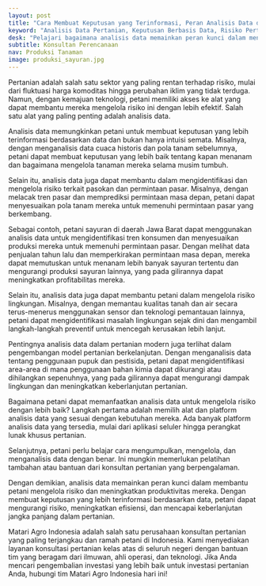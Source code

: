 ```yaml
---
layout: post
title: "Cara Membuat Keputusan yang Terinformasi, Peran Analisis Data dalam Mengelola Risiko Pertanian"
keyword: "Analisis Data Pertanian, Keputusan Berbasis Data, Risiko Pertanian, Konsultan Pertanian, Pertanian Modern, Produktivitas Pertanian, Efisiensi Pertanian, Indonesia"
desk: "Pelajari bagaimana analisis data memainkan peran kunci dalam mengelola risiko pertanian di Indonesia"
subtitle: Konsultan Perencanaan
nav: Produksi Tanaman
image: produksi_sayuran.jpg
---
```



Pertanian adalah salah satu sektor yang paling rentan terhadap risiko, mulai dari fluktuasi harga komoditas hingga perubahan iklim yang tidak terduga. Namun, dengan kemajuan teknologi, petani memiliki akses ke alat yang dapat membantu mereka mengelola risiko ini dengan lebih efektif. Salah satu alat yang paling penting adalah analisis data.

Analisis data memungkinkan petani untuk membuat keputusan yang lebih terinformasi berdasarkan data dan bukan hanya intuisi semata. Misalnya, dengan menganalisis data cuaca historis dan pola tanam sebelumnya, petani dapat membuat keputusan yang lebih baik tentang kapan menanam dan bagaimana mengelola tanaman mereka selama musim tumbuh.

Selain itu, analisis data juga dapat membantu dalam mengidentifikasi dan mengelola risiko terkait pasokan dan permintaan pasar. Misalnya, dengan melacak tren pasar dan memprediksi permintaan masa depan, petani dapat menyesuaikan pola tanam mereka untuk memenuhi permintaan pasar yang berkembang.

Sebagai contoh, petani sayuran di daerah Jawa Barat dapat menggunakan analisis data untuk mengidentifikasi tren konsumen dan menyesuaikan produksi mereka untuk memenuhi permintaan pasar. Dengan melihat data penjualan tahun lalu dan memperkirakan permintaan masa depan, mereka dapat memutuskan untuk menanam lebih banyak sayuran tertentu dan mengurangi produksi sayuran lainnya, yang pada gilirannya dapat meningkatkan profitabilitas mereka.

Selain itu, analisis data juga dapat membantu petani dalam mengelola risiko lingkungan. Misalnya, dengan memantau kualitas tanah dan air secara terus-menerus menggunakan sensor dan teknologi pemantauan lainnya, petani dapat mengidentifikasi masalah lingkungan sejak dini dan mengambil langkah-langkah preventif untuk mencegah kerusakan lebih lanjut.

Pentingnya analisis data dalam pertanian modern juga terlihat dalam pengembangan model pertanian berkelanjutan. Dengan menganalisis data tentang penggunaan pupuk dan pestisida, petani dapat mengidentifikasi area-area di mana penggunaan bahan kimia dapat dikurangi atau dihilangkan sepenuhnya, yang pada gilirannya dapat mengurangi dampak lingkungan dan meningkatkan keberlanjutan pertanian.

Bagaimana petani dapat memanfaatkan analisis data untuk mengelola risiko dengan lebih baik? Langkah pertama adalah memilih alat dan platform analisis data yang sesuai dengan kebutuhan mereka. Ada banyak platform analisis data yang tersedia, mulai dari aplikasi seluler hingga perangkat lunak khusus pertanian.

Selanjutnya, petani perlu belajar cara mengumpulkan, mengelola, dan menganalisis data dengan benar. Ini mungkin memerlukan pelatihan tambahan atau bantuan dari konsultan pertanian yang berpengalaman.

Dengan demikian, analisis data memainkan peran kunci dalam membantu petani mengelola risiko dan meningkatkan produktivitas mereka. Dengan membuat keputusan yang lebih terinformasi berdasarkan data, petani dapat mengurangi risiko, meningkatkan efisiensi, dan mencapai keberlanjutan jangka panjang dalam pertanian.

Matari Agro Indonesia adalah salah satu perusahaan konsultan pertanian yang paling terjangkau dan ramah petani di Indonesia. Kami menyediakan layanan konsultasi pertanian kelas atas di seluruh negeri dengan bantuan tim yang beragam dari ilmuwan, ahli operasi, dan teknologi. Jika Anda mencari pengembalian investasi yang lebih baik untuk investasi pertanian Anda, hubungi tim Matari Agro Indonesia hari ini!

